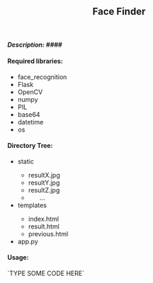 <h2 style="text-align: center;">Face Finder</h2>
<br />
<h4><i>Description: ####</i></h4>

<h4>Required libraries:</h4>
<ul>
    <li>face_recognition</li>
    <li>Flask</li>
    <li>OpenCV</li>
    <li>numpy</li>
    <li>PIL</li>
    <li>base64</li>
    <li>datetime</li>
    <li>os</li>
</ul>

<h4>Directory Tree:</h4>
<ul>
    <li>static</li>
    <ul>
        <li>resultX.jpg</li>
        <li>resultY.jpg</li>
        <li>resultZ.jpg</li>
        <li style="padding-left: 25px;">...</li>
    </ul>
    <li>templates</li>
    <ul>
        <li>index.html</li>
        <li>result.html</li>
        <li>previous.html</li>
    </ul>
    <li>app.py</li>
</ul>

<h4>Usage:</h4>
    `TYPE SOME CODE HERE`